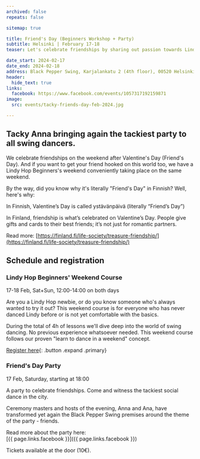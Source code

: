 ```yaml
---
archived: false
repeats: false

sitemap: true

title: Friend's Day (Beginners Workshop + Party)
subtitle: Helsinki | February 17-18
teaser: Let's celebrate friendships by sharing out passion towards Lindy Hop with our not-yet-dancing friends.

date_start: 2024-02-17
date_end: 2024-02-18
address: Black Pepper Swing, Karjalankatu 2 (4th floor), 00520 Helsinki, Finland
header:
  hide_text: true
links:
  facebook: https://www.facebook.com/events/1057317192159871
image:
  src: events/tacky-friends-day-feb-2024.jpg

---
```


## Tacky Anna bringing again the tackiest party to all swing dancers.

We celebrate friendships on the weekend after Valentine's Day (Friend's Day). And if you want to get your friend hooked on this world too, we have a Lindy Hop Beginners's weekend conveniently taking place on the same weekend.

By the way, did you know why it's literally "Friend's Day" in Finnish? Well, here's why:

<div class="alert-box text" markdown="1">
In Finnish, Valentine’s Day is called ystävänpäivä (literally “Friend’s Day”)

In Finland, friendship is what’s celebrated on Valentine’s Day. People give gifts and cards to their best friends; it’s not just for romantic partners.
 
Read more: [https://finland.fi/life-society/treasure-friendship/](https://finland.fi/life-society/treasure-friendship/)
</div>


## Schedule and registration

### Lindy Hop Beginners' Weekend Course

17-18 Feb, Sat+Sun, 12:00-14:00 on both days

Are you a Lindy Hop newbie, or do you know someone who's always wanted to try it out? This weekend course is for everyone who has never danced Lindy before or is not yet comfortable with the basics.

During the total of 4h of lessons we'll dive deep into the world of swing dancing. No previous experience whatsoever needed. This weekend course follows our proven "learn to dance in a weekend" concept.

[Register here](https://portal.blackpepperswing.com/courses/31vmdancjfp4fmmqiqmia1au90/lindy-hop-beginners'-weekend-course){: .button .expand .primary}

### Friend's Day Party

17 Feb, Saturday, starting at 18:00

A party to celebrate friendships. Come and witness the tackiest social dance in the city.

Ceremony masters and hosts of the evening, Anna and Ana, have transformed yet again the Black Pepper Swing premises around the theme of the party - friends.

Read more about the party here:  
[{{ page.links.facebook }}]({{ page.links.facebook }})

Tickets available at the door (10€).
